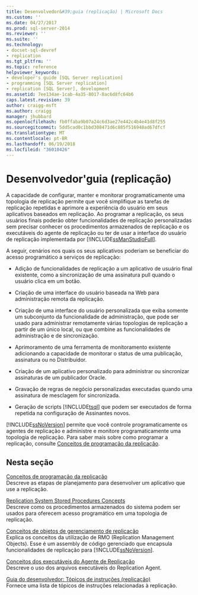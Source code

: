 ```yaml
---
title: Desenvolvedor&#39;guia (replicação) | Microsoft Docs
ms.custom: ''
ms.date: 04/27/2017
ms.prod: sql-server-2014
ms.reviewer: ''
ms.suite: ''
ms.technology:
- docset-sql-devref
- replication
ms.tgt_pltfrm: ''
ms.topic: reference
helpviewer_keywords:
- developer's guide [SQL Server replication]
- programming [SQL Server replication]
- replication [SQL Server], development
ms.assetid: 7ee134ae-1cab-4a35-8017-8ac6d8fc64b6
caps.latest.revision: 39
author: craigg-msft
ms.author: craigg
manager: jhubbard
ms.openlocfilehash: fb0ffaba9b07a24c6d3ae27e442c4b4e41d8f255
ms.sourcegitcommit: 5dd5cad0c1bbd308471d6c885f516948ad67dfcf
ms.translationtype: MT
ms.contentlocale: pt-BR
ms.lasthandoff: 06/19/2018
ms.locfileid: "36010426"
---
```

# <a name="developer39s-guide-replication"></a>Desenvolvedor&#39;guia (replicação)
  A capacidade de configurar, manter e monitorar programaticamente uma topologia de replicação permite que você simplifique as tarefas de replicação repetidas e aprimore a experiência do usuário em seus aplicativos baseados em replicação. Ao programar a replicação, os seus usuários finais poderão obter funcionalidades de replicação personalizadas sem precisar conhecer os procedimentos armazenados de replicação e os executáveis do agente de replicação ou ter de usar a interface do usuário de replicação implementada por [!INCLUDE[ssManStudioFull](../../../includes/ssmanstudiofull-md.md)].  
  
 A seguir, cenários nos quais os seus aplicativos poderiam se beneficiar do acesso programático a serviços de replicação:  
  
-   Adição de funcionalidades de replicação a um aplicativo de usuário final existente, como a sincronização de uma assinatura pull quando o usuário clica em um botão.  
  
-   Criação de uma interface do usuário baseada na Web para administração remota da replicação.  
  
-   Criação de uma interface do usuário personalizada que exiba somente um subconjunto da funcionalidade de administração, que pode ser usado para administrar remotamente várias topologias de replicação a partir de um único local, ou que combine as funcionalidades de administração e de sincronização.  
  
-   Aprimoramento de uma ferramenta de monitoramento existente adicionando a capacidade de monitorar o status de uma publicação, assinatura ou no Distribuidor.  
  
-   Criação de um aplicativo personalizado para administrar ou sincronizar assinaturas de um publicador Oracle.  
  
-   Gravação de regras de negócio personalizadas executadas quando uma assinatura de mesclagem for sincronizada.  
  
-   Geração de scripts [!INCLUDE[tsql](../../../includes/tsql-md.md)] que podem ser executados de forma repetida na configuração de Assinantes novos.  
  
 [!INCLUDE[ssNoVersion](../../../includes/ssnoversion-md.md)] permite que você controle programaticamente os agentes de replicação e administre e monitore programaticamente uma topologia de replicação. Para saber mais sobre como programar a replicação, consulte [Conceitos de programação da replicação](replication-programming-concepts.md).  
  
## <a name="in-this-section"></a>Nesta seção  
 [Conceitos de programação da replicação](replication-programming-concepts.md)  
 Descreve as etapas de planejamento para desenvolver um aplicativo que use a replicação.  
  
 [Replication System Stored Procedures Concepts](replication-system-stored-procedures-concepts.md)  
 Descreve como os procedimentos armazenados do sistema podem ser usados para oferecem acesso programático em uma topologia de replicação.  
  
 [Conceitos de objetos de gerenciamento de replicação](replication-management-objects-concepts.md)  
 Explica os conceitos da utilização de RMO (Replication Management Objects). Esse é um assembly de código gerenciado que encapsula funcionalidades de replicação para [!INCLUDE[ssNoVersion](../../../includes/ssnoversion-md.md)].  
  
 [Conceitos dos executáveis do Agente de Replicação](replication-agent-executables-concepts.md)  
 Descreve o uso dos arquivos executáveis do Replication Agent.  
  
 [Guia do desenvolvedor: Tópicos de instruções &#40;replicação&#41;](../developer-s-guide-how-to-topics-replication.md)  
 Fornece uma lista de tópicos de instruções relacionadas à replicação.  
  
  